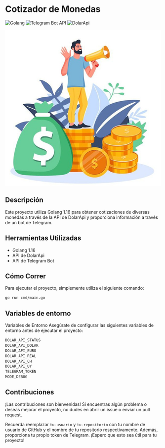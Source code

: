# Cotizador de Monedas

![Golang](https://img.shields.io/badge/Golang-1.16-blue?style=flat-square&logo=go)
![Telegram Bot API](https://img.shields.io/badge/Telegram%20Bot%20API-Latest-blue?style=flat-square&logo=telegram)
![DolarApi](https://img.shields.io/badge/DolarApi-Latest-blue?style=flat-square)

![logo.jpeg](logo.jpeg)


## Descripción

Este proyecto utiliza Golang 1.16 para obtener cotizaciones de diversas monedas a través de la API de DolarApi y proporciona información a través de un bot de Telegram.

## Herramientas Utilizadas

- Golang 1.16
- API de DolarApi
- API de Telegram Bot


## Cómo Correr

Para ejecutar el proyecto, simplemente utiliza el siguiente comando:

```bash
go run cmd/main.go
```

## Variables de entorno
Variables de Entorno
Asegúrate de configurar las siguientes variables de entorno antes de ejecutar el proyecto:

```bash
DOLAR_API_STATUS
DOLAR_API_DOLAR
DOLAR_API_EURO
DOLAR_API_REAL
DOLAR_API_CH
DOLAR_API_UY
TELEGRAM_TOKEN
MODE_DEBUG
```

## Contribuciones
¡Las contribuciones son bienvenidas! Si encuentras algún problema o deseas mejorar el proyecto, no dudes en abrir un issue o enviar un pull request.

Recuerda reemplazar `tu-usuario` y `tu-repositorio` con tu nombre de usuario de GitHub y el nombre de tu repositorio respectivamente. Además, proporciona tu propio token de Telegram. ¡Espero que esto sea útil para tu proyecto!
